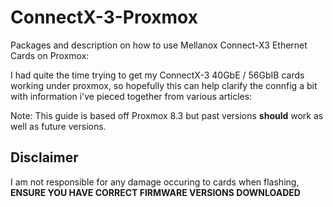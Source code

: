 # ConnectX-3-Proxmox
Packages and description on how to use Mellanox Connect-X3 Ethernet Cards on Proxmox:

I had quite the time trying to get my ConnectX-3 40GbE / 56GbIB cards working under proxmox, so hopefully this can help clarify the connfig a bit with information i've pieced together from various articles:

Note: This guide is based off Proxmox 8.3 but past versions **should** work as well as future versions.

## Disclaimer
I am not responsible for any damage occuring to cards when flashing, **ENSURE YOU HAVE CORRECT FIRMWARE VERSIONS DOWNLOADED**

